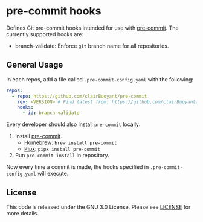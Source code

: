 # pre-commit hooks

Defines Git pre-commit hooks intended for use with [pre-commit](http://pre-commit.com/). The currently supported hooks are:

- branch-validate: Enforce `git` branch name for all repositories.

## General Usage

In each repos, add a file called `.pre-commit-config.yaml` with the following:

```yaml
repos:
  - repo: https://github.com/clairBuoyant/pre-commit
    rev: <VERSION> # Find latest from: https://github.com/clairBuoyant/pre-commit/releases
    hooks:
      - id: branch-validate
```

Every developer should also install `pre-commit` locally:

1. Install [pre-commit](http://pre-commit.com/).
   - [Homebrew](https://brew.sh/): `brew install pre-commit`
   - [Pipx](https://pypa.github.io/pipx/): `pipx install pre-commit`
2. Run `pre-commit install` in repository.

Now every time a commit is made, the hooks specified in `.pre-commit-config.yaml` will execute.

## License

This code is released under the GNU 3.0 License. Please see [LICENSE](./LICENSE) for more details.
